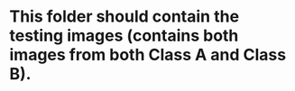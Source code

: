 # This folder should contain the testing images (contains both images from both Class A and Class B).